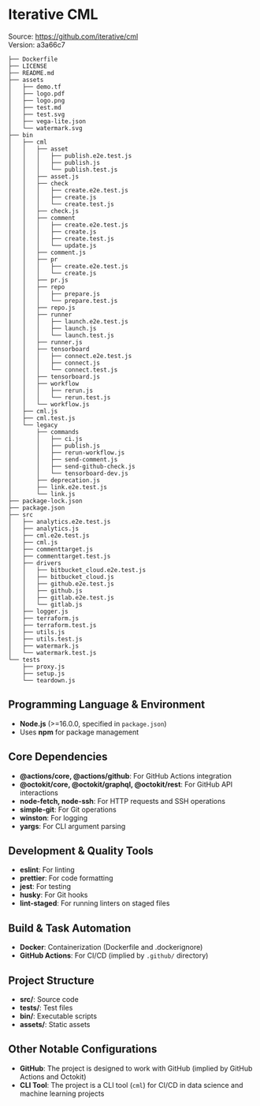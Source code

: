 # Iterative CML
Source: https://github.com/iterative/cml   
Version: a3a66c7   

```
├── Dockerfile
├── LICENSE
├── README.md
├── assets
│   ├── demo.tf
│   ├── logo.pdf
│   ├── logo.png
│   ├── test.md
│   ├── test.svg
│   ├── vega-lite.json
│   └── watermark.svg
├── bin
│   ├── cml
│   │   ├── asset
│   │   │   ├── publish.e2e.test.js
│   │   │   ├── publish.js
│   │   │   └── publish.test.js
│   │   ├── asset.js
│   │   ├── check
│   │   │   ├── create.e2e.test.js
│   │   │   ├── create.js
│   │   │   └── create.test.js
│   │   ├── check.js
│   │   ├── comment
│   │   │   ├── create.e2e.test.js
│   │   │   ├── create.js
│   │   │   ├── create.test.js
│   │   │   └── update.js
│   │   ├── comment.js
│   │   ├── pr
│   │   │   ├── create.e2e.test.js
│   │   │   └── create.js
│   │   ├── pr.js
│   │   ├── repo
│   │   │   ├── prepare.js
│   │   │   └── prepare.test.js
│   │   ├── repo.js
│   │   ├── runner
│   │   │   ├── launch.e2e.test.js
│   │   │   ├── launch.js
│   │   │   └── launch.test.js
│   │   ├── runner.js
│   │   ├── tensorboard
│   │   │   ├── connect.e2e.test.js
│   │   │   ├── connect.js
│   │   │   └── connect.test.js
│   │   ├── tensorboard.js
│   │   ├── workflow
│   │   │   ├── rerun.js
│   │   │   └── rerun.test.js
│   │   └── workflow.js
│   ├── cml.js
│   ├── cml.test.js
│   └── legacy
│       ├── commands
│       │   ├── ci.js
│       │   ├── publish.js
│       │   ├── rerun-workflow.js
│       │   ├── send-comment.js
│       │   ├── send-github-check.js
│       │   └── tensorboard-dev.js
│       ├── deprecation.js
│       ├── link.e2e.test.js
│       └── link.js
├── package-lock.json
├── package.json
├── src
│   ├── analytics.e2e.test.js
│   ├── analytics.js
│   ├── cml.e2e.test.js
│   ├── cml.js
│   ├── commenttarget.js
│   ├── commenttarget.test.js
│   ├── drivers
│   │   ├── bitbucket_cloud.e2e.test.js
│   │   ├── bitbucket_cloud.js
│   │   ├── github.e2e.test.js
│   │   ├── github.js
│   │   ├── gitlab.e2e.test.js
│   │   └── gitlab.js
│   ├── logger.js
│   ├── terraform.js
│   ├── terraform.test.js
│   ├── utils.js
│   ├── utils.test.js
│   ├── watermark.js
│   └── watermark.test.js
└── tests
    ├── proxy.js
    ├── setup.js
    └── teardown.js
```

## Programming Language & Environment
- **Node.js** (>=16.0.0, specified in `package.json`)
- Uses **npm** for package management

## Core Dependencies
- **@actions/core, @actions/github**: For GitHub Actions integration
- **@octokit/core, @octokit/graphql, @octokit/rest**: For GitHub API interactions
- **node-fetch, node-ssh**: For HTTP requests and SSH operations
- **simple-git**: For Git operations
- **winston**: For logging
- **yargs**: For CLI argument parsing

## Development & Quality Tools
- **eslint**: For linting
- **prettier**: For code formatting
- **jest**: For testing
- **husky**: For Git hooks
- **lint-staged**: For running linters on staged files

## Build & Task Automation
- **Docker**: Containerization (Dockerfile and .dockerignore)
- **GitHub Actions**: For CI/CD (implied by `.github/` directory)

## Project Structure
- **src/**: Source code
- **tests/**: Test files
- **bin/**: Executable scripts
- **assets/**: Static assets

## Other Notable Configurations
- **GitHub**: The project is designed to work with GitHub (implied by GitHub Actions and Octokit)
- **CLI Tool**: The project is a CLI tool (`cml`) for CI/CD in data science and machine learning projects
